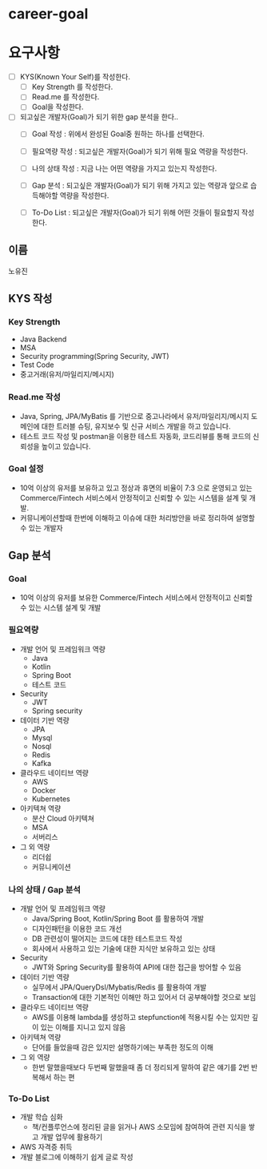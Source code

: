 # career-goal

# 요구사항
- [ ] KYS(Known Your Self)를 작성한다.
    - [ ] Key Strength 를 작성한다.
    - [ ] Read.me 를 작성한다.
    - [ ] Goal을 작성한다.
- [ ] 되고싶은 개발자(Goal)가 되기 위한 gap 분석을 한다..
    - [ ] Goal 작성 : 위에서 완성된 Goal중 원하는 하나를 선택한다.
    - [ ] 필요역량 작성 : 되고싶은 개발자(Goal)가 되기 위해 필요 역량을 작성한다.
    - [ ] 나의 상태 작성 : 지금 나는 어떤 역량을 가지고 있는지 작성한다.
    - [ ] Gap 분석 : 되고싶은 개발자(Goal)가 되기 위해 가지고 있는 역량과 앞으로 습득해야할 역량을 작성한다.
    - [ ] To-Do List : 되고싶은 개발자(Goal)가 되기 위해 어떤 것들이 필요할지 작성한다.

  
## 이름
노유진
## KYS 작성
### Key Strength
- Java Backend
- MSA
- Security programming(Spring Security, JWT)
- Test Code
- 중고거래(유저/마일리지/메시지)
### Read.me 작성
- Java, Spring, JPA/MyBatis 를 기반으로 중고나라에서 유저/마일리지/메시지 도메인에 대한 트러블 슈팅, 유지보수 및 신규 서비스 개발을 하고 있습니다.
- 테스트 코드 작성 및 postman을 이용한 테스트 자동화, 코드리뷰를 통해 코드의 신뢰성을 높이고 있습니다.  

### Goal 설정
- 10억 이상의 유저를 보유하고 있고 정상과 휴면의 비율이 7:3 으로 운영되고 있는 Commerce/Fintech 서비스에서 안정적이고 신뢰할 수 있는 시스템을 설계 및 개발.
- 커뮤니케이션할때 한번에 이해하고 이슈에 대한 처리방안을 바로 정리하여 설명할 수 있는 개발자
## Gap 분석
### Goal
- 10억 이상의 유저를 보유한 Commerce/Fintech 서비스에서 안정적이고 신뢰할 수 있는 시스템 설계 및 개발
### 필요역량
- 개발 언어 및 프레임워크 역량
  - Java
  - Kotlin
  - Spring Boot
  - 테스트 코드
- Security
  - JWT
  - Spring security
- 데이터 기반 역량
  - JPA
  - Mysql
  - Nosql
  - Redis
  - Kafka
- 클라우드 네이티브 역량
  - AWS
  - Docker
  - Kubernetes
- 아키텍쳐 역량
  - 분산 Cloud 아키텍쳐
  - MSA
  - 서버리스
- 그 외 역량
  - 리더쉽
  - 커뮤니케이션
### 나의 상태 / Gap 분석
- 개발 언어 및 프레임워크 역량
  - Java/Spring Boot, Kotlin/Spring Boot 를 활용하여 개발
  - 디자인패턴을 이용한 코드 개선
  - DB 관련성이 떨어지는 코드에 대한 테스트코드 작성
  - 회사에서 사용하고 있는 기술에 대한 지식만 보유하고 있는 상태
- Security
  - JWT와 Spring Security를 활용하여 API에 대한 접근을 방어할 수 있음
- 데이터 기반 역량
  - 실무에서 JPA/QueryDsl/Mybatis/Redis 를 활용하여 개발
  - Transaction에 대한 기본적인 이해만 하고 있어서 더 공부해야할 것으로 보임
- 클라우드 네이티브 역량
  - AWS를 이용해 lambda를 생성하고 stepfunction에 적용시킬 수는 있지만 깊이 있는 이해를 지니고 있지 않음
- 아키텍쳐 역량
  - 단어를 들었을때 감은 있지만 설명하기에는 부족한 정도의 이해
- 그 외 역량
  - 한번 말했을때보다 두번째 말했을때 좀 더 정리되게 말하여 같은 얘기를 2번 반복해서 하는 편
### To-Do List
- 개발 학습 심화
  - 책/컨플루언스에 정리된 글을 읽거나 AWS 소모임에 참여하여 관련 지식을 쌓고 개발 업무에 활용하기
- AWS 자격증 취득
- 개발 블로그에 이해하기 쉽게 글로 작성



